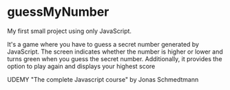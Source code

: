# guessMyNumber

My first small project using only JavaScript.

It's a game where you have to guess a secret number generated by JavaScript.
The screen indicates whether the number is higher or lower and turns green when you guess the secret number.
Additionally, it provides the option to play again and displays your highest score

UDEMY "The complete Javascript course" by Jonas Schmedtmann
